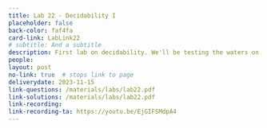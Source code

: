 ```yaml
---
title: Lab 22 - Decidability I
placeholder: false
back-color: faf4fa
card-link: LabLink22
# subtitle: And a subtitle
description: First lab on decidability. We'll be testing the waters on some simple problems provable using the standard reduction template. 
people:
layout: post
no-link: true  # stops link to page 
deliverydate: 2023-11-15
link-questions: /materials/labs/lab22.pdf
link-solutions: /materials/labs/lab22.pdf
link-recording:
link-recording-ta: https://youtu.be/EjGIFSMdpA4
---
```










